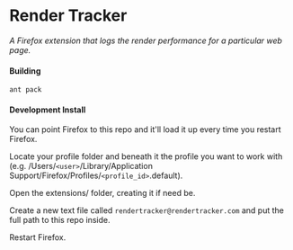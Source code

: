 Render Tracker
====================================

*A Firefox extension that logs the render performance for a particular web page.*


#### Building ####

`ant pack`


#### Development Install ####

You can point Firefox to this repo and it'll load it up every time you restart Firefox.

Locate your profile folder and beneath it the profile you want to work with (e.g. /Users/`<user>`/Library/Application Support/Firefox/Profiles/`<profile_id>`.default).

Open the extensions/ folder, creating it if need be.

Create a new text file called `rendertracker@rendertracker.com` and put the full path to this repo inside.

Restart Firefox.